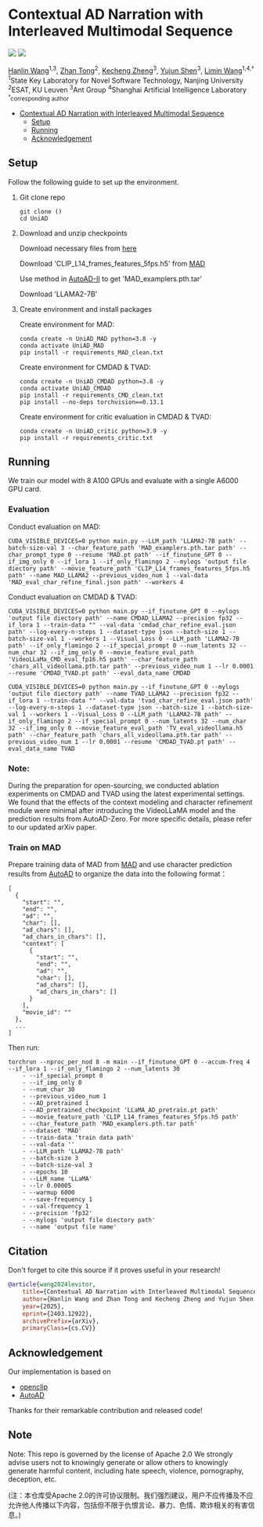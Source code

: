 # Contextual AD Narration with Interleaved Multimodal Sequence
<a href="https://arxiv.org/abs/2403.12922"><img src="https://img.shields.io/badge/arXiv-2403.12922-b31b1b.svg"></a>
<a href="http://www.apache.org/licenses/LICENSE-2.0"><img src="https://img.shields.io/badge/License-Apache_2.0-blue.svg"></a>

[Hanlin Wang](https://scholar.google.com/citations?user=0uO4fzkAAAAJ&hl=zh-CN)<sup>1,3</sup>, [Zhan Tong](https://scholar.google.com/citations?user=6FsgWBMAAAAJ&hl=zh-CN)<sup>2</sup>, [Kecheng Zheng](https://zkcys001.github.io/)<sup>3</sup>, [Yujun Shen](https://shenyujun.github.io/)<sup>3</sup>, [Limin Wang](https://wanglimin.github.io/)<sup>1,4,†</sup><br>
<sup>1</sup>State Key Laboratory for Novel Software Technology, Nanjing University<br> <sup>2</sup>ESAT, KU Leuven <sup>3</sup>Ant Group <sup>4</sup>Shanghai Artificial Intelligence Laboratory <sup> <br><sup>†</sup>corresponding author

- [Contextual AD Narration with Interleaved Multimodal Sequence](#contextual-ad-narration-with-interleaved-multimodal-sequence)
  - [Setup](#setup)
  - [Running](#running)
  - [Acknowledgement](#acknowledgement)

##  Setup
Follow the following guide to set up the environment.

1. Git clone repo

    ```
    git clone ()
    cd UniAD
    ```

2. Download and unzip checkpoints

   Download necessary files from [here]()

   Download 'CLIP_L14_frames_features_5fps.h5' from [MAD](https://github.com/Soldelli/MAD)

   Use method in [AutoAD-II](https://github.com/TengdaHan/AutoAD/tree/main/autoad_ii/character_recognition) to get 'MAD_examplers.pth.tar'
   
   Download 'LLAMA2-7B'

3. Create environment and install packages

    Create environment for MAD:

    ```
    conda create -n UniAD_MAD python=3.8 -y
    conda activate UniAD_MAD
    pip install -r requirements_MAD_clean.txt
    ```

    Create environment for CMDAD & TVAD:

    ```
    conda create -n UniAD_CMDAD python=3.8 -y
    conda activate UniAD_CMDAD
    pip install -r requirements_CMD_clean.txt
    pip install --no-deps torchvision==0.13.1
    ```

    Create environment for critic evaluation in CMDAD & TVAD:

    ```
    conda create -n UniAD_critic python=3.9 -y
    pip install -r requirements_critic.txt
    ```

##  Running
We train our model with 8 A100 GPUs and evaluate with a single A6000 GPU card.

### Evaluation
Conduct evaluation on MAD:
```
CUDA_VISIBLE_DEVICES=0 python main.py --LLM_path 'LLAMA2-7B path' --batch-size-val 3 --char_feature_path 'MAD_examplers.pth.tar path' --char_prompt_type 0 --resume 'MAD.pt path' --if_finutune_GPT 0 --if_img_only 0 --if_lora 1 --if_only_flamingo 2 --mylogs 'output file diectory path' --movie_feature_path 'CLIP_L14_frames_features_5fps.h5 path' --name MAD_LLAMA2 --previous_video_num 1 --val-data 'MAD_eval_char_refine_final.json path' --workers 4
```

Conduct evaluation on CMDAD & TVAD:
```
CUDA_VISIBLE_DEVICES=0 python main.py --if_finutune_GPT 0 --mylogs 'output file diectory path' --name CMDAD_LLAMA2 --precision fp32 --if_lora 1 --train-data "" --val-data 'cmdad_char_refine_eval.json path' --log-every-n-steps 1 --dataset-type json --batch-size 1 --batch-size-val 1 --workers 1 --Visual_Loss 0 --LLM_path 'LLAMA2-7B path' --if_only_flamingo 2 --if_special_prompt 0 --num_latents 32 --num_char 32 --if_img_only 0 --movie_feature_eval_path 'VideoLLaMa_CMD_eval_fp16.h5 path' --char_feature_path 'chars_all_videollama.pth.tar path' --previous_video_num 1 --lr 0.0001 --resume 'CMDAD_TVAD.pt path' --eval_data_name CMDAD

CUDA_VISIBLE_DEVICES=0 python main.py --if_finutune_GPT 0 --mylogs 'output file diectory path' --name TVAD_LLAMA2 --precision fp32 --if_lora 1 --train-data "" --val-data 'tvad_char_refine_eval.json path' --log-every-n-steps 1 --dataset-type json --batch-size 1 --batch-size-val 1 --workers 1 --Visual_Loss 0 --LLM_path 'LLAMA2-7B path' --if_only_flamingo 2 --if_special_prompt 0 --num_latents 32 --num_char 32 --if_img_only 0 --movie_feature_eval_path 'TV_eval_videollama.h5 path' --char_feature_path 'chars_all_videollama.pth.tar path' --previous_video_num 1 --lr 0.0001 --resume 'CMDAD_TVAD.pt path' --eval_data_name TVAD
```

### Note: 
During the preparation for open-sourcing, we conducted ablation experiments on CMDAD and TVAD using the latest experimental settings. We found that the effects of the context modeling and character refinement module were minimal after introducing the VideoLLaMA model and the prediction results from AutoAD-Zero. For more specific details, please refer to our updated arXiv paper.

### Train on MAD
Prepare training data of MAD from [MAD](https://github.com/Soldelli/MAD) and use character prediction results from [AutoAD](http://www.robots.ox.ac.uk/~htd/autoad/MAD_char_prob_dict_trainval_MV550_CBcharbank_cos_top10_cal_jul.pkl) to organize the data into the following format：

```
[
  {
    "start": "",
    "end": "",
    "ad": "",
    "char": [],
    "ad_chars": [],
    "ad_chars_in_chars": [],
    "context": [
      {
        "start": "",
        "end": "",
        "ad": "",
        "char": [],
        "ad_chars": [],
        "ad_chars_in_chars": []
      }
    ],
    "movie_id": ""
  },
  ...
]
```

Then run:
```
torchrun --nproc_per_nod 8 -m main --if_finutune_GPT 0 --accum-freq 4 --if_lora 1 --if_only_flamingo 2 --num_latents 30
    - --if_special_prompt 0
    - --if_img_only 0
    - --num_char 30
    - --previous_video_num 1
    - --AD_pretrained 1
    - --AD_pretrained_checkpoint 'LLaMA_AD_pretrain.pt path'
    - --movie_feature_path 'CLIP_L14_frames_features_5fps.h5 path'
    - --char_feature_path 'MAD_examplers.pth.tar path'
    - --dataset 'MAD'
    - --train-data 'train data path'
    - --val-data ''
    - --LLM_path 'LLAMA2-7B path'
    - --batch-size 3
    - --batch-size-val 3
    - --epochs 10
    - --LLM_name 'LLaMA'
    - --lr 0.00005
    - --warmup 6000
    - --save-frequency 1
    - --val-frequency 1
    - --precision 'fp32'
    - --mylogs 'output file diectory path'
    - --name 'output file name'
```
    

## Citation
Don't forget to cite this source if it proves useful in your research!
```bibtex
@article{wang2024levitor, 
	title={Contextual AD Narration with Interleaved Multimodal Sequence}, 
	author={Hanlin Wang and Zhan Tong and Kecheng Zheng and Yujun Shen and Limin Wang}, 
	year={2025}, 
	eprint={2403.12922}, 
	archivePrefix={arXiv}, 
	primaryClass={cs.CV}}
```

## Acknowledgement
Our implementation is based on 
- [openclip](https://github.com/mlfoundations/open_clip)
- [AutoAD](https://github.com/TengdaHan/AutoAD)

Thanks for their remarkable contribution and released code!

## Note
Note: This repo is governed by the license of Apache 2.0 We strongly advise users not to knowingly generate or allow others to knowingly generate harmful content, including hate speech, violence, pornography, deception, etc. 

(注：本仓库受Apache 2.0的许可协议限制。我们强烈建议，用户不应传播及不应允许他人传播以下内容，包括但不限于仇恨言论、暴力、色情、欺诈相关的有害信息。)
